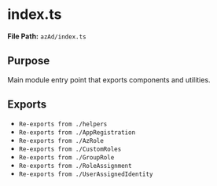 # index.ts

**File Path:** `azAd/index.ts`

## Purpose

Main module entry point that exports components and utilities.

## Exports

- `Re-exports from ./helpers`
- `Re-exports from ./AppRegistration`
- `Re-exports from ./AzRole`
- `Re-exports from ./CustomRoles`
- `Re-exports from ./GroupRole`
- `Re-exports from ./RoleAssignment`
- `Re-exports from ./UserAssignedIdentity`
